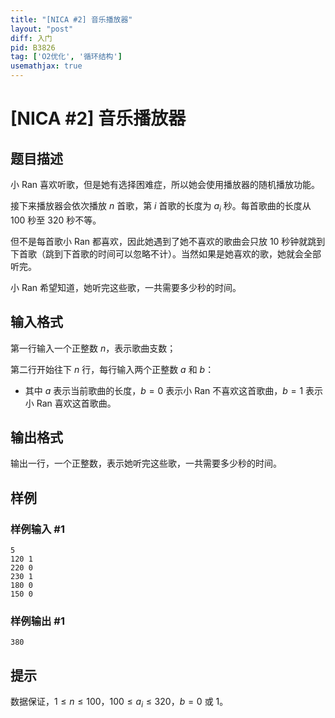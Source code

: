 ```yaml
---
title: "[NICA #2] 音乐播放器"
layout: "post"
diff: 入门
pid: B3826
tag: ['O2优化', '循环结构']
usemathjax: true
---
```


# [NICA #2] 音乐播放器
## 题目描述

小 Ran 喜欢听歌，但是她有选择困难症，所以她会使用播放器的随机播放功能。

接下来播放器会依次播放 $n$ 首歌，第 $i$ 首歌的长度为 $a_i$ 秒。每首歌曲的长度从 $100$ 秒至 $320$ 秒不等。

但不是每首歌小 Ran 都喜欢，因此她遇到了她不喜欢的歌曲会只放 $10$ 秒钟就跳到下首歌（跳到下首歌的时间可以忽略不计）。当然如果是她喜欢的歌，她就会全部听完。

小 Ran 希望知道，她听完这些歌，一共需要多少秒的时间。
## 输入格式

第一行输入一个正整数 $n$，表示歌曲支数；

第二行开始往下 $n$ 行，每行输入两个正整数 $a$ 和 $b$：

- 其中 $a$ 表示当前歌曲的长度，$b=0$ 表示小 Ran 不喜欢这首歌曲，$b=1$ 表示小 Ran 喜欢这首歌曲。
## 输出格式

输出一行，一个正整数，表示她听完这些歌，一共需要多少秒的时间。
## 样例

### 样例输入 #1
```
5
120 1
220 0
230 1
180 0
150 0
```
### 样例输出 #1
```
380
```
## 提示

数据保证，$1 \leq n \leq 100$，$100 \leq a_i \leq 320$，$b=0$ 或 $1$。
